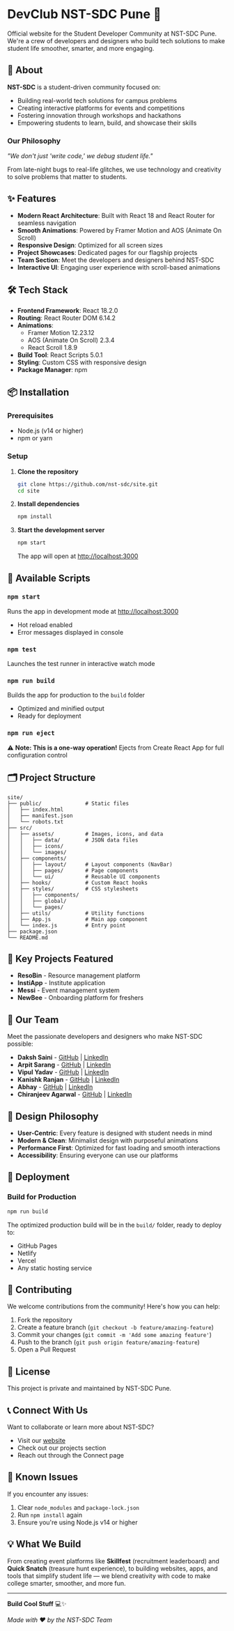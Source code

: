 # DevClub NST-SDC Pune 🚀

Official website for the Student Developer Community at NST-SDC Pune. We're a crew of developers and designers who build tech solutions to make student life smoother, smarter, and more engaging.

## 🌟 About

**NST-SDC** is a student-driven community focused on:
- Building real-world tech solutions for campus problems
- Creating interactive platforms for events and competitions
- Fostering innovation through workshops and hackathons
- Empowering students to learn, build, and showcase their skills

### Our Philosophy
*"We don't just 'write code,' we debug student life."*

From late-night bugs to real-life glitches, we use technology and creativity to solve problems that matter to students.

## ✨ Features

- **Modern React Architecture**: Built with React 18 and React Router for seamless navigation
- **Smooth Animations**: Powered by Framer Motion and AOS (Animate On Scroll)
- **Responsive Design**: Optimized for all screen sizes
- **Project Showcases**: Dedicated pages for our flagship projects
- **Team Section**: Meet the developers and designers behind NST-SDC
- **Interactive UI**: Engaging user experience with scroll-based animations

## 🛠️ Tech Stack

- **Frontend Framework**: React 18.2.0
- **Routing**: React Router DOM 6.14.2
- **Animations**: 
  - Framer Motion 12.23.12
  - AOS (Animate On Scroll) 2.3.4
  - React Scroll 1.8.9
- **Build Tool**: React Scripts 5.0.1
- **Styling**: Custom CSS with responsive design
- **Package Manager**: npm

## 📦 Installation

### Prerequisites
- Node.js (v14 or higher)
- npm or yarn

### Setup

1. **Clone the repository**
   ```bash
   git clone https://github.com/nst-sdc/site.git
   cd site
   ```

2. **Install dependencies**
   ```bash
   npm install
   ```

3. **Start the development server**
   ```bash
   npm start
   ```

   The app will open at [http://localhost:3000](http://localhost:3000)

## 📜 Available Scripts

### `npm start`
Runs the app in development mode at [http://localhost:3000](http://localhost:3000)
- Hot reload enabled
- Error messages displayed in console

### `npm test`
Launches the test runner in interactive watch mode

### `npm run build`
Builds the app for production to the `build` folder
- Optimized and minified output
- Ready for deployment

### `npm run eject`
⚠️ **Note: This is a one-way operation!**
Ejects from Create React App for full configuration control

## 🗂️ Project Structure

```
site/
├── public/              # Static files
│   ├── index.html
│   ├── manifest.json
│   └── robots.txt
├── src/
│   ├── assets/          # Images, icons, and data
│   │   ├── data/        # JSON data files
│   │   ├── icons/
│   │   └── images/
│   ├── components/
│   │   ├── layout/      # Layout components (NavBar)
│   │   ├── pages/       # Page components
│   │   └── ui/          # Reusable UI components
│   ├── hooks/           # Custom React hooks
│   ├── styles/          # CSS stylesheets
│   │   ├── components/
│   │   ├── global/
│   │   └── pages/
│   ├── utils/           # Utility functions
│   ├── App.js           # Main app component
│   └── index.js         # Entry point
├── package.json
└── README.md
```

## 🎯 Key Projects Featured

- **ResoBin** - Resource management platform
- **InstiApp** - Institute application
- **Messi** - Event management system
- **NewBee** - Onboarding platform for freshers

## 👥 Our Team

Meet the passionate developers and designers who make NST-SDC possible:
- **Daksh Saini** - [GitHub](https://github.com/mrgear111) | [LinkedIn](https://www.linkedin.com/in/daksh-saini-70a68830a/)
- **Arpit Sarang** - [GitHub](https://github.com/CodeMaverick-143) | [LinkedIn](https://www.linkedin.com/in/arpitsarang/)
- **Vipul Yadav** - [GitHub](https://github.com/codervipul775) | [LinkedIn](https://www.linkedin.com/in/vipul-yadav-b0a82231a/)
- **Kanishk Ranjan** - [GitHub](https://github.com/KanishkRanjan) | [LinkedIn](https://www.linkedin.com/in/kanishkranjan/)
- **Abhay** - [GitHub](https://github.com/QUBITABHAY) | [LinkedIn](https://www.linkedin.com/in/qubitabhay/)
- **Chiranjeev Agarwal** - [GitHub](https://github.com/CHIRANJEEV1707) | [LinkedIn](https://www.linkedin.com/in/chiranjeev-agarwal-4bb65631a/)

## 🎨 Design Philosophy

- **User-Centric**: Every feature is designed with student needs in mind
- **Modern & Clean**: Minimalist design with purposeful animations
- **Performance First**: Optimized for fast loading and smooth interactions
- **Accessibility**: Ensuring everyone can use our platforms

## 🚀 Deployment

### Build for Production
```bash
npm run build
```

The optimized production build will be in the `build/` folder, ready to deploy to:
- GitHub Pages
- Netlify
- Vercel
- Any static hosting service

## 🤝 Contributing

We welcome contributions from the community! Here's how you can help:

1. Fork the repository
2. Create a feature branch (`git checkout -b feature/amazing-feature`)
3. Commit your changes (`git commit -m 'Add some amazing feature'`)
4. Push to the branch (`git push origin feature/amazing-feature`)
5. Open a Pull Request

## 📄 License

This project is private and maintained by NST-SDC Pune.

## 📞 Connect With Us

Want to collaborate or learn more about NST-SDC?
- Visit our [website](http://localhost:3000)
- Check out our projects section
- Reach out through the Connect page

## 🐛 Known Issues

If you encounter any issues:
1. Clear `node_modules` and `package-lock.json`
2. Run `npm install` again
3. Ensure you're using Node.js v14 or higher

## 💡 What We Build

From creating event platforms like **Skillfest** (recruitment leaderboard) and **Quick Snatch** (treasure hunt experience), to building websites, apps, and tools that simplify student life — we blend creativity with code to make college smarter, smoother, and more fun.

---

**Build Cool Stuff** 💻✨

*Made with ❤️ by the NST-SDC Team*
